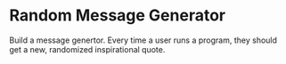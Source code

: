 # Random Message Generator

Build a message genertor. Every time a user runs a program, they should get a new, randomized inspirational quote.